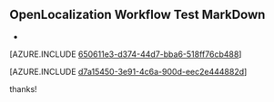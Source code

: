 ## OpenLocalization Workflow Test MarkDown
* 

[AZURE.INCLUDE [650611e3-d374-44d7-bba6-518ff76cb488](calleeMd1.md)]



[AZURE.INCLUDE [d7a15450-3e91-4c6a-900d-eec2e444882d](calleeMd2.md)]

 
thanks!